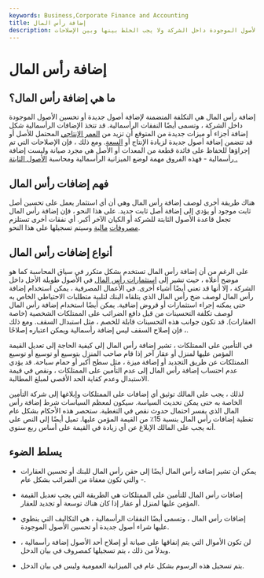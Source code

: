 ```yaml
---
keywords: Business,Corporate Finance and Accounting
title: إضافة رأس المال
description: إضافة رأس المال هي التكلفة التي ينطوي عليها إضافة أصول جديدة أو تحسين الأصول الموجودة داخل الشركة ولا يجب الخلط بينها وبين الإصلاحات.
---
```


# إضافة رأس المال
## ما هي إضافة رأس المال؟

إضافة رأس المال هي التكلفة المتضمنة لإضافة أصول جديدة أو تحسين الأصول الموجودة داخل الشركة ، وتسمى أيضًا النفقات الرأسمالية. قد تتخذ الإضافات الرأسمالية شكل إضافة أجزاء أو ميزات جديدة من المتوقع أن تزيد من [العمر الإنتاجي](/usefullife) المحتمل للأصل أو قد تتضمن إضافة أصول جديدة لزيادة الإنتاج أو [السعة](/capacity). ومع ذلك ، فإن الإصلاحات التي تم إجراؤها للحفاظ على فائدة قطعة من المعدات أو الأصل هي مجرد صيانة وليست إضافة رأسمالية - فهذه الفروق مهمة لوضع الميزانية الرأسمالية ومحاسبة [الأصول الثابتة .](/fixedasset)

## فهم إضافات رأس المال

هناك طريقة أخرى لوصف إضافة رأس المال وهي أن أي استثمار يعمل على تحسين أصل ثابت موجود أو يؤدي إلى إضافة أصل ثابت جديد. على هذا النحو ، فإن إضافة رأس المال تجعل قاعدة الأصول الثابتة للشركة أو الكيان الآخر أكبر. أي نفقات أخرى تستلزم [مصروفات](/maintenance-expenses) [مالية](/maintenance-expenses) وسيتم تسجيلها على هذا النحو.

## أنواع إضافات رأس المال

على الرغم من أن إضافة رأس المال تستخدم بشكل متكرر في سياق المحاسبة كما هو موضح أعلاه ، حيث تشير إلى [استثمارات رأس المال](/capital-investment) في الأصول طويلة الأجل داخل الشركة ، إلا أنها قد تعني أيضًا أشياء أخرى. في الأعمال المصرفية ، يمكن استخدام إضافة رأس المال لوصف ضخ رأس المال الذي يتلقاه البنك لتلبية متطلبات الاحتياطي الخاص به حتى يمكنه إجراء استثمارات أو قروض إضافية. يمكن أيضًا استخدام إضافة رأس المال لوصف تكلفة التحسينات من قبل دافع الضرائب على الممتلكات الشخصية (خاصة العقارات). قد تكون جوانب هذه التحسينات قابلة للخصم ، مثل استبدال السقف. ومع ذلك ، فإن إصلاح السقف ليس إضافة رأسمالية ويمكن اعتباره إصلاحًا.

في التأمين على الممتلكات ، تشير إضافة رأس المال إلى كيفية الحاجة إلى تعديل القيمة المؤمن عليها لمنزل أو عقار آخر إذا قام صاحب المنزل بتوسيع أو توسيع أو توسيع الممتلكات عن طريق التجديد أو إضافة ميزة ، مثل سطح أكبر أو حمام سباحة. قد يؤدي عدم احتساب إضافة رأس المال إلى عدم التأمين على الممتلكات ، ونقص في قيمة الاستبدال وعدم كفاية الحد الأقصى لمبلغ المطالبة.

لذلك ، يجب على المالك توثيق أي إضافات على الممتلكات وإبلاغها إلى شركة التأمين الخاصة به حتى يمكن تحديث السياسة. سيكون لمعظم السياسات شرط إضافة رأس المال الذي يفسر احتمال حدوث نقص في التغطية. ستحصر هذه الأحكام بشكل عام تغطية إضافات رأس المال بنسبة 15٪ من القيمة المؤمن عليها. تميل أيضًا إلى النص على أنه يجب على المالك الإبلاغ عن أي زيادة في القيمة على أساس ربع سنوي.

## يسلط الضوء

- يمكن أن تشير إضافة رأس المال أيضًا إلى حقن رأس المال للبنك أو تحسين العقارات - والتي تكون معفاة من الضرائب بشكل عام.

- إضافات رأس المال للتأمين على الممتلكات هي الطريقة التي يجب تعديل القيمة المؤمن عليها لمنزل أو عقار إذا كان هناك توسعة أو تجديد للعقار.

- إضافات رأس المال ، وتسمى أيضًا النفقات الرأسمالية ، هي التكاليف التي ينطوي عليها شراء أصول جديدة أو تحسين الأصول الموجودة.

- لن تكون الأموال التي يتم إنفاقها على صيانة أو إصلاح أحد الأصول إضافة رأسمالية ، وبدلاً من ذلك ، يتم تسجيلها كمصروف في بيان الدخل.

- يتم تسجيل هذه الرسوم بشكل عام في الميزانية العمومية وليس في بيان الدخل.

